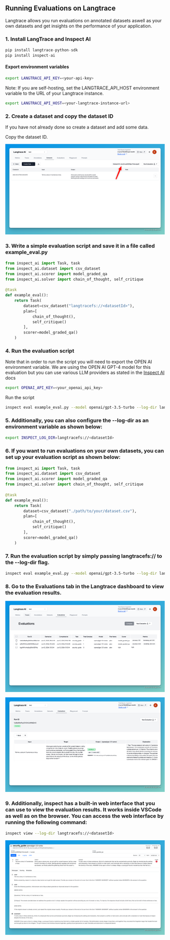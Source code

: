 ## Running Evaluations on Langtrace

Langtrace allows you run evaluations on annotated datasets aswell as your own datasets and get insights on the performance of your application.

### 1. Install LangTrace and Inspect AI

```python
pip install langtrace-python-sdk
pip install inspect-ai
```
#### Export environment variables
```bash
export LANGTRACE_API_KEY=<your-api-key>
```

Note: If you are self-hosting, set the LANGTRACE_API_HOST environment variable to the URL of your Langtrace instance.

```bash
export LANGTRACE_API_HOST=<your-langtrace-instance-url>
```

### 2. Create a dataset and copy the dataset ID

If you have not already done so create a dataset and add some data.

Copy the dataset ID. 

![dataset](../assets/copy_dataset_id.png)

### 3. Write a simple evaluation script and save it in a file called example_eval.py

```python
from inspect_ai import Task, task
from inspect_ai.dataset import csv_dataset
from inspect_ai.scorer import model_graded_qa
from inspect_ai.solver import chain_of_thought, self_critique

@task
def example_eval():
    return Task(
        dataset=csv_dataset("langtracefs://<datasetId>"),
        plan=[
            chain_of_thought(),
            self_critique()
        ],
        scorer=model_graded_qa()
    )


```

### 4. Run the evaluation script
Note that in order to run the script you will need to export the OPEN AI environment variable. We are using the OPEN AI GPT-4 model for this evaluation but you can use various LLM providers as stated in the [Inspect AI](https://ukgovernmentbeis.github.io/inspect_ai/) docs

```bash
export OPENAI_API_KEY=<your_openai_api_key>
```
Run the script
```bash
inspect eval example_eval.py --model openai/gpt-3.5-turbo --log-dir langtracefs://<datasetId>
```
### 5. Additionally, you can also configure the --log-dir as an environment variable as shown below:

```bash
export INSPECT_LOG_DIR=langtracefs://<datasetId>
```


### 6. If you want to run evaluations on your own datasets, you can set up your evaluation script as shown below:

```python 
from inspect_ai import Task, task
from inspect_ai.dataset import csv_dataset
from inspect_ai.scorer import model_graded_qa
from inspect_ai.solver import chain_of_thought, self_critique

@task
def example_eval():
    return Task(
        dataset=csv_dataset("./path/to/your/dataset.csv"),
        plan=[
            chain_of_thought(),
            self_critique()
        ],
        scorer=model_graded_qa()
    )
```

### 7. Run the evaluation script by simply passing langtracefs:// to the --log-dir flag.

```bash
inspect eval example_eval.py --model openai/gpt-3.5-turbo --log-dir langtracefs://
```

### 8. Go to the Evaluations tab in the Langtrace dashboard to view the evaluation results.
![Evaluation](../assets/evaluations_1.png)

![Evaluation](../assets/evaluations_2.png)

### 9. Additionally, inspect has a built-in web interface that you can use to view the evaluation results. It works inside VSCode as well as on the browser. You can access the web interface by running the following command:

```bash
inspect view --log-dir langtracefs://<datasetId>
```
![Evaluation](../assets/evaluation_inspect_view.png)

